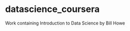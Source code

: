 datascience_coursera
====================

Work containing Introduction to Data Science by Bill Howe

